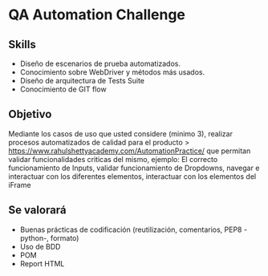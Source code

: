 # QA Automation Challenge


## Skills  

- Diseño de escenarios de prueba automatizados.
- Conocimiento sobre WebDriver y métodos más usados. 
- Diseño de arquitectura de Tests Suite
- Conocimiento de GIT flow

## Objetivo 
Mediante los casos de uso que usted considere (minimo 3), realizar procesos automatizados de calidad para el producto > https://www.rahulshettyacademy.com/AutomationPractice/ que permitan validar funcionalidades criticas del mismo, ejemplo: El correcto funcionamiento de Inputs, validar funcionamiento de Dropdowns, navegar e interactuar con los diferentes elementos, interactuar con los elementos del iFrame





## Se valorará 
- Buenas prácticas de codificación  (reutilización, comentarios, PEP8 -python-, formato)
- Uso de BDD
- POM
- Report HTML




